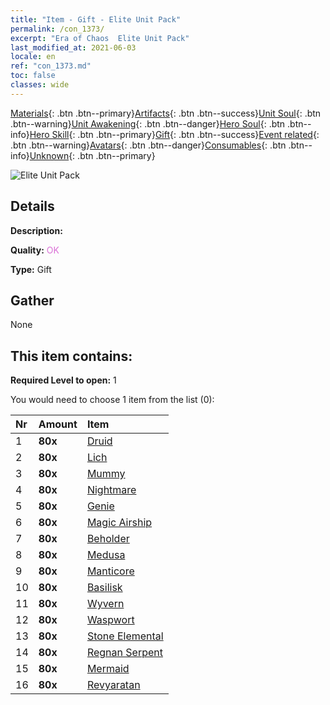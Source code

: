 ```yaml
---
title: "Item - Gift - Elite Unit Pack"
permalink: /con_1373/
excerpt: "Era of Chaos  Elite Unit Pack"
last_modified_at: 2021-06-03
locale: en
ref: "con_1373.md"
toc: false
classes: wide
---
```

 [Materials](/Items/){: .btn .btn--primary}[Artifacts](/Items/Artifacts/){: .btn .btn--success}[Unit Soul](/Items/UnitSoul/){: .btn .btn--warning}[Unit Awakening](/Items/UnitAwakening/){: .btn .btn--danger}[Hero Soul](/Items/HeroSoul/){: .btn .btn--info}[Hero Skill](/Items/HeroSkill/){: .btn .btn--primary}[Gift](/Items/Gift/){: .btn .btn--success}[Event related](/Items/Events/){: .btn .btn--warning}[Avatars](/Items/Avatars/){: .btn .btn--danger}[Consumables](/Items/Consumables/){: .btn .btn--info}[Unknown](/Items/Unknown/){: .btn .btn--primary}

 ![Elite Unit Pack](/images/t/i_907054.png)

## Details
 **Description:** 

 **Quality:** <span style="color: #DA70D6">OK</span>

 **Type:** Gift

## Gather

  None

## This item contains:

 **Required Level to open:** 1

 You would need to choose 1 item from the list (0):

  | Nr | Amount |     Item    |
  |:---|:-------|:------------|
  | 1 |  **80x** | [Druid](/Items/unt_206/) |  | 
  | 2 |  **80x** | [Lich](/Items/unt_212/) |  | 
  | 3 |  **80x** | [Mummy](/Items/unt_215/) |  | 
  | 4 |  **80x** | [Nightmare](/Items/unt_233/) |  | 
  | 5 |  **80x** | [Genie](/Items/unt_239/) |  | 
  | 6 |  **80x** | [Magic Airship](/Items/unt_242/) |  | 
  | 7 |  **80x** | [Beholder](/Items/unt_246/) |  | 
  | 8 |  **80x** | [Medusa](/Items/unt_247/) |  | 
  | 9 |  **80x** | [Manticore](/Items/unt_249/) |  | 
  | 10 |  **80x** | [Basilisk](/Items/unt_256/) |  | 
  | 11 |  **80x** | [Wyvern](/Items/unt_258/) |  | 
  | 12 |  **80x** | [Waspwort](/Items/unt_260/) |  | 
  | 13 |  **80x** | [Stone Elemental](/Items/unt_266/) |  | 
  | 14 |  **80x** | [Regnan Serpent](/Items/unt_276/) |  | 
  | 15 |  **80x** | [Mermaid](/Items/unt_277/) |  | 
  | 16 |  **80x** | [Revyaratan](/Items/unt_280/) |  | 
